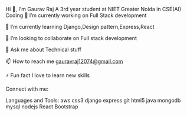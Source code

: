Hi 👋, I'm Gaurav Raj
A 3rd year student at NIET Greater Noida in CSE(AI)
Coding
🔭 I’m currently working on Full Stack development

🌱 I’m currently learning Django,Design pattern,Express,React

👯 I’m looking to collaborate on Full stack development

💬 Ask me about Technical stuff

📫 How to reach me gauravraj12074@gmail.com

⚡ Fun fact I love to learn new skills

Connect with me:

Languages and Tools:
 aws css3 django express git html5 java mongodb mysql nodejs React Bootstrap
